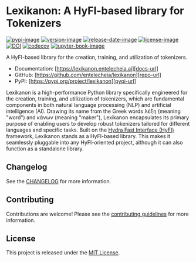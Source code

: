 # Lexikanon: A HyFI-based library for Tokenizers

[![pypi-image]][pypi-url]
[![version-image]][release-url]
[![release-date-image]][release-url]
[![license-image]][license-url]
[![DOI][zenodo-image]][zenodo-url]
[![codecov][codecov-image]][codecov-url]
[![jupyter-book-image]][docs-url]

A HyFI-based library for the creation, training, and utilization of tokenizers.

- Documentation: [https://lexikanon.entelecheia.ai][docs-url]
- GitHub: [https://github.com/entelecheia/lexikanon][repo-url]
- PyPI: [https://pypi.org/project/lexikanon][pypi-url]

Lexikanon is a high-performance Python library specifically engineered for the creation, training, and utilization of tokenizers, which are fundamental components in both natural language processing (NLP) and artificial intelligence (AI). Drawing its name from the Greek words λέξη (meaning "word") and κάνων (meaning "maker"), Lexikanon encapsulates its primary purpose of enabling users to develop robust tokenizers tailored for different languages and specific tasks. Built on the [Hydra Fast Interface (HyFI)](https://hyfi.entelecheia.ai) framework, Lexikanon stands as a HyFI-based library. This makes it seamlessly pluggable into any HyFI-oriented project, although it can also function as a standalone library.

## Changelog

See the [CHANGELOG] for more information.

## Contributing

Contributions are welcome! Please see the [contributing guidelines] for more information.

## License

This project is released under the [MIT License][license-url].

<!-- Links: -->

[zenodo-image]: https://zenodo.org/badge/DOI/10.5281/zenodo.8248117.svg
[zenodo-url]: https://doi.org/10.5281/zenodo.8248117
[codecov-image]: https://codecov.io/gh/entelecheia/lexikanon/branch/main/graph/badge.svg?token=KGST5XVW3F
[codecov-url]: https://codecov.io/gh/entelecheia/lexikanon
[pypi-image]: https://img.shields.io/pypi/v/lexikanon
[license-image]: https://img.shields.io/github/license/entelecheia/lexikanon
[license-url]: https://github.com/entelecheia/lexikanon/blob/main/LICENSE
[version-image]: https://img.shields.io/github/v/release/entelecheia/lexikanon?sort=semver
[release-date-image]: https://img.shields.io/github/release-date/entelecheia/lexikanon
[release-url]: https://github.com/entelecheia/lexikanon/releases
[jupyter-book-image]: https://jupyterbook.org/en/stable/_images/badge.svg
[repo-url]: https://github.com/entelecheia/lexikanon
[pypi-url]: https://pypi.org/project/lexikanon
[docs-url]: https://lexikanon.entelecheia.ai
[changelog]: https://github.com/entelecheia/lexikanon/blob/main/CHANGELOG.md
[contributing guidelines]: https://github.com/entelecheia/lexikanon/blob/main/CONTRIBUTING.md

<!-- Links: -->
